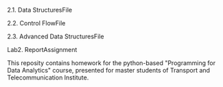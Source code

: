 2.1. Data StructuresFile

2.2. Control FlowFile

2.3. Advanced Data StructuresFile

Lab2. ReportAssignment

This reposity contains homework for the python-based "Programming for Data Analytics" course, presented for master students of Transport and Telecommunication Institute.
